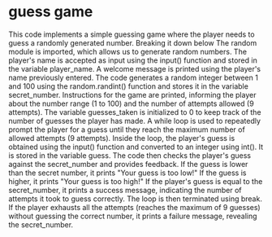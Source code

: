 # guess game

This code implements a simple guessing game where the player needs to guess a randomly generated number. 
Breaking it down below
The random module is imported, which allows us to generate random numbers.
The player's name is accepted as input using the input() function and stored in the variable player_name.
A welcome message is printed using the player's name previously entered.
The code generates a random integer between 1 and 100 using the random.randint() function and stores it in the variable secret_number.
Instructions for the game are printed, informing the player about the number range (1 to 100) and the number of attempts allowed (9 attempts).
The variable guesses_taken is initialized to 0 to keep track of the number of guesses the player has made.
A while loop is used to repeatedly prompt the player for a guess until they reach the maximum number of allowed attempts (9 attempts).
Inside the loop, the player's guess is obtained using the input() function and converted to an integer using int(). It is stored in the variable guess.
The code then checks the player's guess against the secret_number and provides feedback. If the guess is lower than the secret number, it prints "Your guess is too low!" If the guess is higher, it prints "Your guess is too high!"
If the player's guess is equal to the secret_number, it prints a success message, indicating the number of attempts it took to guess correctly. The loop is then terminated using break.
If the player exhausts all the attempts (reaches the maximum of 9 guesses) without guessing the correct number, it prints a failure message, revealing the secret_number.
